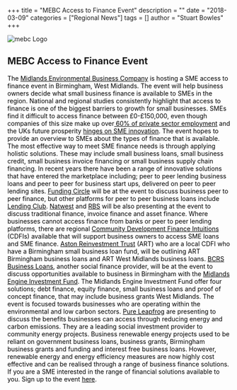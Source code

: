 +++
title = "MEBC Access to Finance Event"
description = ""
date = "2018-03-09"
categories = ["Regional News"]
tags = []
author = "Stuart Bowles"
+++

![mebc Logo](mebc_Logo.jpg)

## MEBC Access to Finance Event


<span style="color: #000000;">The <a href="http://mebc.org.uk/" style="color: #000000;">Midlands Environmental Business Company</a> is hosting a SME access to finance event in Birmingham, West Midlands. The event will help business owners decide what small business finance is available to SMEs in the region. National and regional studies consistently highlight that access to finance is one of the biggest barriers to growth for small businesses. SMEs find it difficult to access finance between £0-£150,000, even though companies of this size make up over<a href="https://www.fsb.org.uk/media-centre/small-business-statistics" style="color: #000000;"> 60% of private sector employment</a> and the UKs future prosperity <a href="https://www.ifm.eng.cam.ac.uk/news/uks-post-brexit-economy-hinges-on-sme-innovation/" style="color: #000000;">hinges on SME innovation</a>.</span>
<span style="color: #000000;">The event hopes to provide an overview to SMEs about the types of finance that is available. The most effective way to meet SME finance needs is through applying holistic solutions. These may include small business loans, small business credit, small business invoice financing or small business supply chain financing. In recent years there have been a range of innovative solutions that have entered the marketplace including; peer to peer lending business loans and peer to peer for business start ups, delivered on peer to peer lending sites. <a href="https://www.fundingcircle.com/uk/" style="color: #000000;">Funding Circle</a> will be at the event to discuss business peer to peer finance, but other platforms for peer to peer business loans include <a href="https://www.lendingclub.com/" style="color: #000000;">Lending Club</a>. <a href="https://www.business.natwest.com/" style="color: #000000;">Natwest</a> and <a href="https://www.business.rbs.co.uk/business.html" style="color: #000000;">RBS</a> will be also presenting at the event to discuss traditional finance, invoice finance and asset finance. Where businesses cannot access finance from banks or peer to peer lending platforms, there are regional <a href="https://www.bba.org.uk/customers/business-banking/financial-support/community-development-finance-institutions-cdfis/" style="color: #000000;">Community Development Finance Intuitions</a> (CDFIs) available that will support business owners to access SME loans and SME finance. <a href="http://artbusinessloans.co.uk/" style="color: #000000;">Aston Reinvestment Trust</a> (ART) who are a local CDFI who have a Birmingham small business loan fund, will be outlining ART Birmingham business loans and ART West Midlands business loans. <a href="https://bcrs.org.uk/" style="color: #000000;">BCRS Business Loans</a>, another social finance provider, will be at the event to discuss opportunities available to business in Birmingham with the <a href="https://new.parity.uk/posts/2018-02-22_launch-of-the-midlands-engine-investment-fund/" style="color: #000000;">Midlands Engine Investment Fund</a>. The Midlands Engine Investment Fund offer four solutions; debt finance, equity finance, small business loans and proof of concept finance, that may include business grants West Midlands.</span>
<span style="color: #000000;">The event is focused towards businesses who are operating within the environmental and low carbon sectors. <a href="https://www.pureleapfrog.org/" style="color: #000000;">Pure Leapfrog</a> are presenting to discuss the benefits businesses can access through reducing energy and carbon emissions. They are a leading social investment provider to community energy projects. Business renewable energy projects used to be reliant on government business loans, business grants, Birmingham business grants and funding and interest free business loans. However, renewable energy and energy efficiency measures are now highly cost effective and can be realised through a range of business finance solutions.</span>
<span style="color: #000000;">If you are a SME interested in the range of financial solutions available to you. Sign up to the event <a href="https://www.eventbrite.co.uk/e/access-to-finance-tickets-43546522822" style="color: #000000;">here</a>.</span>
